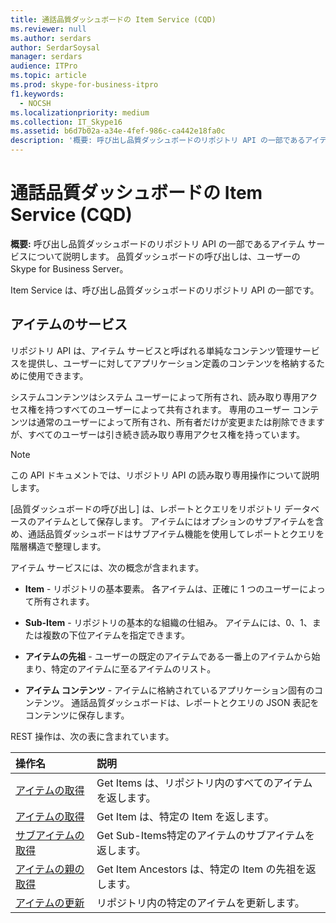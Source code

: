 ```yaml
---
title: 通話品質ダッシュボードの Item Service (CQD)
ms.reviewer: null
ms.author: serdars
author: SerdarSoysal
manager: serdars
audience: ITPro
ms.topic: article
ms.prod: skype-for-business-itpro
f1.keywords:
  - NOCSH
ms.localizationpriority: medium
ms.collection: IT_Skype16
ms.assetid: b6d7b02a-a34e-4fef-986c-ca442e18fa0c
description: '概要: 呼び出し品質ダッシュボードのリポジトリ API の一部であるアイテム サービスについて説明します。 品質ダッシュボードの呼び出しは、ユーザーのSkype for Business Server。'
---
```


# <a name="item-service-for-call-quality-dashboard-cqd"></a>通話品質ダッシュボードの Item Service (CQD)
 
**概要:** 呼び出し品質ダッシュボードのリポジトリ API の一部であるアイテム サービスについて説明します。 品質ダッシュボードの呼び出しは、ユーザーのSkype for Business Server。
  
Item Service は、呼び出し品質ダッシュボードのリポジトリ API の一部です。
  
## <a name="item-service"></a>アイテムのサービス

リポジトリ API は、アイテム サービスと呼ばれる単純なコンテンツ管理サービスを提供し、ユーザーに対してアプリケーション定義のコンテンツを格納するために使用できます。 
  
システムコンテンツはシステム ユーザーによって所有され、読み取り専用アクセス権を持つすべてのユーザーによって共有されます。 専用のユーザー コンテンツは通常のユーザーによって所有され、所有者だけが変更または削除できますが、すべてのユーザーは引き続き読み取り専用アクセス権を持っています。
  
> [!NOTE]
> この API ドキュメントでは、リポジトリ API の読み取り専用操作について説明します。 
  
[品質ダッシュボードの呼び出し] は、レポートとクエリをリポジトリ データベースのアイテムとして保存します。 アイテムにはオプションのサブアイテムを含め、通話品質ダッシュボードはサブアイテム機能を使用してレポートとクエリを階層構造で整理します。
  
アイテム サービスには、次の概念が含まれます。
  
- **Item** - リポジトリの基本要素。 各アイテムは、正確に 1 つのユーザーによって所有されます。
    
- **Sub-Item** - リポジトリの基本的な組織の仕組み。 アイテムには、0、1、または複数の下位アイテムを指定できます。
    
- **アイテムの先祖** - ユーザーの既定のアイテムである一番上のアイテムから始まり、特定のアイテムに至るアイテムのリスト。
    
- **アイテム コンテンツ** - アイテムに格納されているアプリケーション固有のコンテンツ。 通話品質ダッシュボードは、レポートとクエリの JSON 表記をコンテンツに保存します。
    
REST 操作は、次の表に含まれています。
  

|**操作名**|**説明**|
|:-----|:-----|
|[アイテムの取得](get-items.md) <br/> |Get Items は、リポジトリ内のすべてのアイテムを返します。  <br/> |
|[アイテムの取得](get-item.md) <br/> |Get Item は、特定の Item を返します。  <br/> |
|[サブアイテムの取得](get-sub-items.md) <br/> |Get Sub-Items特定のアイテムのサブアイテムを返します。  <br/> |
|[アイテムの親の取得](get-item-ancestors.md) <br/> |Get Item Ancestors は、特定の Item の先祖を返します。  <br/> |
|[アイテムの更新](update-item.md) <br/> |リポジトリ内の特定のアイテムを更新します。  <br/> |
   

